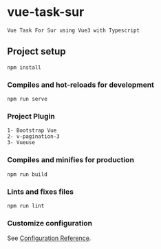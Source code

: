 # vue-task-sur
```
Vue Task For Sur using Vue3 with Typescript
```

## Project setup
```
npm install
```

### Compiles and hot-reloads for development
```
npm run serve
```

### Project Plugin
```
1- Bootstrap Vue
2- v-pagination-3
3- Vueuse
```

### Compiles and minifies for production
```
npm run build
```

### Lints and fixes files
```
npm run lint
```

### Customize configuration
See [Configuration Reference](https://cli.vuejs.org/config/).
